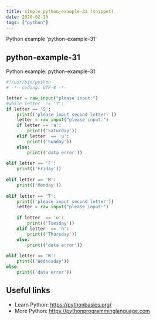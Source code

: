 ```yaml
---
title: simple python-example-31 (snippet)
date: 2020-02-10
tags: ["python"]
---
```

Python example 'python-example-31'


## python-example-31

Python example: python-example-31

```python
#!/usr/bin/python
# -*- coding: UTF-8 -*-

letter = raw_input("please input:")
#while letter  != 'Y':
if letter == 'S':
    print(('please input second letter:'))
    letter = raw_input("please input:")
    if letter == 'a':
        print(('Saturday'))
    elif letter  == 'u':
        print(('Sunday'))
    else:
        print(('data error'))
    
elif letter == 'F':
    print(('Friday'))
    
elif letter == 'M':
    print(('Monday'))
    
elif letter == 'T':
    print(('please input second letter'))
    letter = raw_input("please input:")
 
    if letter  == 'u':
        print(('Tuesday'))
    elif letter  == 'h':
        print(('Thursday'))
    else:
        print(('data error'))
        
elif letter == 'W':
    print(('Wednesday'))
else:
    print(('data error'))


```

## Useful links

- Learn Python: https://pythonbasics.org/
- More Python: https://pythonprogramminglanguage.com
